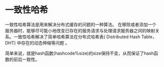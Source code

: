 # 一致性哈希
一致性哈希算法是用来解决分布式缓存的问题的一种算法。 在移除或者添加一个服务器时，能够尽可能小地改变已存在的服务请求与处理请求服务器之间的映射关系。一致性哈希解决了简单哈希算法在分布式哈希表( Distributed Hash Table，DHT) 中存在的动态伸缩等问题 。

简单来说，就是hash函数(hashcode%size)的size保持不变，从而保证了hash函数的前后一致性。